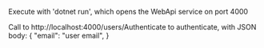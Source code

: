 Execute with 'dotnet run', which opens the WebApi service on port 4000

Call to http://localhost:4000/users/Authenticate to authenticate, with JSON body: 
{
    "email": "user email",
}

